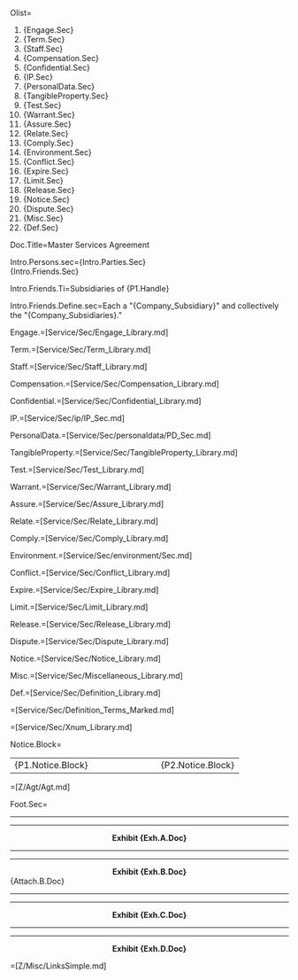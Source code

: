 Olist=<ol><li>{Engage.Sec}</li><li>{Term.Sec}</li><li>{Staff.Sec}</li><li>{Compensation.Sec}</li><li>{Confidential.Sec}</li><li>{IP.Sec}</li><li>{PersonalData.Sec}</li><li>{TangibleProperty.Sec}</li><li>{Test.Sec}</li><li>{Warrant.Sec}</li><li>{Assure.Sec}</li><li>{Relate.Sec}</li><li>{Comply.Sec}</li><li>{Environment.Sec}</li><li>{Conflict.Sec}</li><li>{Expire.Sec}</li><li>{Limit.Sec}</li><li>{Release.Sec}</li><li>{Notice.Sec}</li><li>{Dispute.Sec}</li><li>{Misc.Sec}</li><li>{Def.Sec}</li></ol>

Doc.Title=Master Services Agreement

Intro.Persons.sec={Intro.Parties.Sec}<br>{Intro.Friends.Sec}

Intro.Friends.Ti=Subsidiaries of {P1.Handle}

Intro.Friends.Define.sec=Each a "{Company_Subsidiary}" and collectively the "{Company_Subsidiaries}."

Engage.=[Service/Sec/Engage_Library.md]

Term.=[Service/Sec/Term_Library.md]

Staff.=[Service/Sec/Staff_Library.md]

Compensation.=[Service/Sec/Compensation_Library.md]

Confidential.=[Service/Sec/Confidential_Library.md]

IP.=[Service/Sec/ip/IP_Sec.md]

PersonalData.=[Service/Sec/personaldata/PD_Sec.md]

TangibleProperty.=[Service/Sec/TangibleProperty_Library.md]

Test.=[Service/Sec/Test_Library.md]

Warrant.=[Service/Sec/Warrant_Library.md]

Assure.=[Service/Sec/Assure_Library.md]

Relate.=[Service/Sec/Relate_Library.md]

Comply.=[Service/Sec/Comply_Library.md]

Environment.=[Service/Sec/environment/Sec.md]

Conflict.=[Service/Sec/Conflict_Library.md]

Expire.=[Service/Sec/Expire_Library.md]

Limit.=[Service/Sec/Limit_Library.md]

Release.=[Service/Sec/Release_Library.md]

Dispute.=[Service/Sec/Dispute_Library.md]

Notice.=[Service/Sec/Notice_Library.md]

Misc.=[Service/Sec/Miscellaneous_Library.md]

Def.=[Service/Sec/Definition_Library.md]

=[Service/Sec/Definition_Terms_Marked.md]

=[Service/Sec/Xnum_Library.md]

Notice.Block=<table><tbody><tr><td>{P1.Notice.Block}</td><td width="100"></td><td>{P2.Notice.Block}</td> </tr></tbody></table>

=[Z/Agt/Agt.md]

Foot.Sec=<hr><hr><center><b>Exhibit {Exh.A.Doc}</b></center><hr><hr><center><b>Exhibit {Exh.B.Doc}</b></center>{Attach.B.Doc}<hr><hr><center><b>Exhibit {Exh.C.Doc}</b></center><hr><hr><center><b>Exhibit {Exh.D.Doc}</b></center> 

=[Z/Misc/LinksSimple.md]